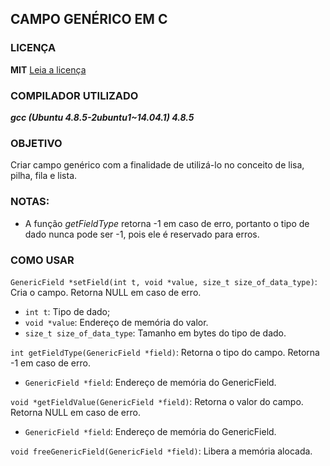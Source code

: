 ## CAMPO GENÉRICO EM C

### LICENÇA
**MIT**
[Leia a licença](LICENSE)

### COMPILADOR UTILIZADO
***gcc (Ubuntu 4.8.5-2ubuntu1~14.04.1) 4.8.5***

### OBJETIVO
Criar campo genérico com a finalidade de utilizá-lo no conceito de lisa, pilha, fila e lista.

### NOTAS:
- A função *getFieldType* retorna -1 em caso de erro, portanto o tipo de dado nunca pode ser -1, pois ele é reservado para erros.

### COMO USAR
`GenericField *setField(int t, void *value, size_t size_of_data_type)`: Cria o campo. Retorna NULL em caso de erro.
- `int t`: Tipo de dado;
- `void *value`: Endereço de memória do valor.
- `size_t size_of_data_type`: Tamanho em bytes do tipo de dado.

`int getFieldType(GenericField *field)`: Retorna o tipo do campo. Retorna -1 em caso de erro.
- `GenericField *field`: Endereço de memória do GenericField.

`void *getFieldValue(GenericField *field)`: Retorna o valor do campo. Retorna NULL em caso de erro.
- `GenericField *field`: Endereço de memória do GenericField.

`void freeGenericField(GenericField *field)`: Libera a memória alocada.
